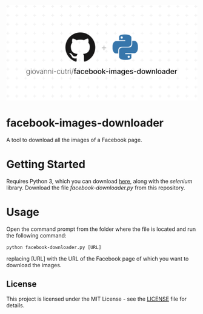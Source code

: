 ![](https://github.com/giovanni-cutri/facebook-images-downloader/blob/main/images/socialify.png)

# facebook-images-downloader
 A tool to download all the images of a Facebook page.

# Getting Started

Requires Python 3, which you can download [here](https://www.python.org/downloads/), along with the *selenium* library.
Download the file *facebook-downloader.py* from this repository.

# Usage

Open the command prompt from the folder where the file is located and run the following command:

````
python facebook-downloader.py [URL]
````

replacing [URL] with the URL of the Facebook page of which you want to download the images.

## License

This project is licensed under the MIT License - see the [LICENSE]([https://github.com/giovanni-cutri/flashpoint-playlist-from-submissions/blob/main/LICENSE](https://github.com/giovanni-cutri/facebook-images-downloader/blob/main/LICENSE)) file for details.
